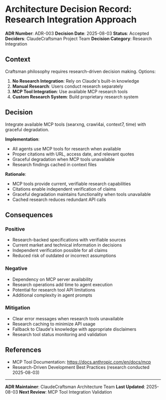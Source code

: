 # Architecture Decision Record: Research Integration Approach

**ADR Number**: ADR-003
**Decision Date**: 2025-08-03
**Status**: Accepted
**Deciders**: ClaudeCraftsman Project Team
**Decision Category**: Research Integration

## Context

Craftsman philosophy requires research-driven decision making. Options:

1. **No Research Integration**: Rely on Claude's built-in knowledge
2. **Manual Research**: Users conduct research separately
3. **MCP Tool Integration**: Use available MCP research tools
4. **Custom Research System**: Build proprietary research system

## Decision

Integrate available MCP tools (searxng, crawl4ai, context7, time) with graceful degradation.

**Implementation**:
- All agents use MCP tools for research when available
- Proper citations with URL, access date, and relevant quotes
- Graceful degradation when MCP tools unavailable
- Research findings cached in context files

**Rationale**:
- MCP tools provide current, verifiable research capabilities
- Citations enable independent verification of claims
- Graceful degradation maintains functionality when tools unavailable
- Cached research reduces redundant API calls

## Consequences

### Positive
- Research-backed specifications with verifiable sources
- Current market and technical information in decisions
- Independent verification possible for all claims
- Reduced risk of outdated or incorrect assumptions

### Negative
- Dependency on MCP server availability
- Research operations add time to agent execution
- Potential for research tool API limitations
- Additional complexity in agent prompts

### Mitigation
- Clear error messages when research tools unavailable
- Research caching to minimize API usage
- Fallback to Claude's knowledge with appropriate disclaimers
- Research tool status monitoring and validation

## References
- MCP Tool Documentation: https://docs.anthropic.com/en/docs/mcp
- Research-Driven Development Best Practices (research conducted 2025-08-03)

---
**ADR Maintainer**: ClaudeCraftsman Architecture Team
**Last Updated**: 2025-08-03
**Next Review**: MCP Tool Integration Validation
